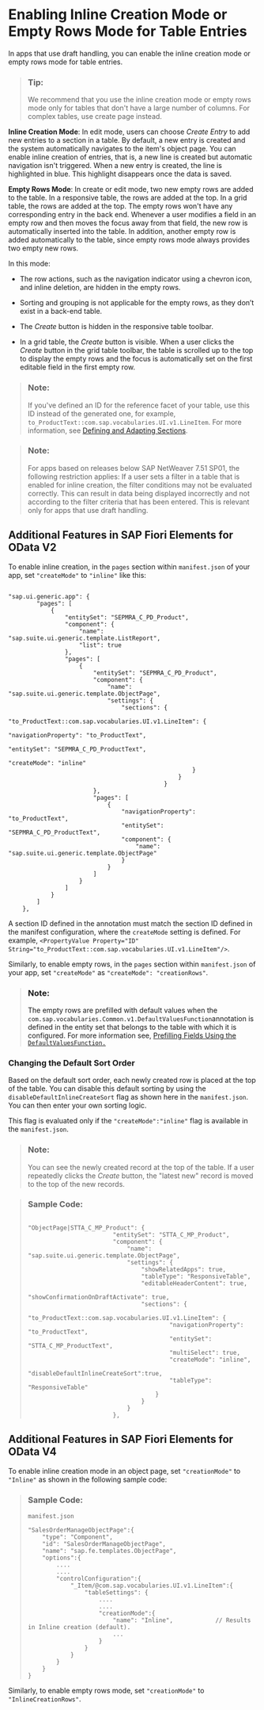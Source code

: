 <!-- loiocfb04f0c58e7409992feb4c91aa9410b -->

# Enabling Inline Creation Mode or Empty Rows Mode for Table Entries

In apps that use draft handling, you can enable the inline creation mode or empty rows mode for table entries.

> ### Tip:  
> We recommend that you use the inline creation mode or empty rows mode only for tables that don't have a large number of columns. For complex tables, use create page instead.

**Inline Creation Mode**: In edit mode, users can choose *Create Entry* to add new entries to a section in a table. By default, a new entry is created and the system automatically navigates to the item's object page. You can enable inline creation of entries, that is, a new line is created but automatic navigation isn't triggered. When a new entry is created, the line is highlighted in blue. This highlight disappears once the data is saved.

**Empty Rows Mode**: In create or edit mode, two new empty rows are added to the table. In a responsive table, the rows are added at the top. In a grid table, the rows are added at the top. The empty rows won't have any corresponding entry in the back end. Whenever a user modifies a field in an empty row and then moves the focus away from that field, the new row is automatically inserted into the table. In addition, another empty row is added automatically to the table, since empty rows mode always provides two empty new rows.

In this mode:

-   The row actions, such as the navigation indicator using a chevron icon, and inline deletion, are hidden in the empty rows.

-   Sorting and grouping is not applicable for the empty rows, as they don’t exist in a back-end table.

-   The *Create* button is hidden in the responsive table toolbar.

-   In a grid table, the *Create* button is visible. When a user clicks the *Create* button in the grid table toolbar, the table is scrolled up to the top to display the empty rows and the focus is automatically set on the first editable field in the first empty row.


> ### Note:  
> If you've defined an ID for the reference facet of your table, use this ID instead of the generated one, for example, `to_ProductText::com.sap.vocabularies.UI.v1.LineItem`. For more information, see [Defining and Adapting Sections](defining-and-adapting-sections-facfea0.md).

> ### Note:  
> For apps based on releases below SAP NetWeaver 7.51 SP01, the following restriction applies: If a user sets a filter in a table that is enabled for inline creation, the filter conditions may not be evaluated correctly. This can result in data being displayed incorrectly and not according to the filter criteria that has been entered. This is relevant only for apps that use draft handling.



<a name="loiocfb04f0c58e7409992feb4c91aa9410b__section_app_g2l_hrb"/>

## Additional Features in SAP Fiori Elements for OData V2

To enable inline creation, in the `pages` section within `manifest.json` of your app, set `"createMode"` to `"inline"` like this:

```

"sap.ui.generic.app": {
        "pages": [
            {
                "entitySet": "SEPMRA_C_PD_Product",
                "component": {
                    "name": "sap.suite.ui.generic.template.ListReport",
                    "list": true
                },
                "pages": [
                    {
                        "entitySet": "SEPMRA_C_PD_Product",
                        "component": {
                            "name": "sap.suite.ui.generic.template.ObjectPage",
                            "settings": {
                                "sections": {
                                                    "to_ProductText::com.sap.vocabularies.UI.v1.LineItem": {
                                                            "navigationProperty": "to_ProductText",
                                                            "entitySet": "SEPMRA_C_PD_ProductText",
                                                            "createMode": "inline"
                                                    }
                                                }
                                            }
                        },
                        "pages": [
                            {
                                "navigationProperty": "to_ProductText",
                                "entitySet": "SEPMRA_C_PD_ProductText",
                                "component": {
                                    "name": "sap.suite.ui.generic.template.ObjectPage"
                                }
                            }
                        ]
                    }
                ]
            }
        ]
    },

```

A section ID defined in the annotation must match the section ID defined in the manifest configuration, where the `createMode` setting is defined. For example, `<PropertyValue Property="ID" String="to_ProductText::com.sap.vocabularies.UI.v1.LineItem"/>`.

Similarly, to enable empty rows, in the `pages` section within `manifest.json` of your app, set `"createMode"` as `"createMode": "creationRows"`.

> ### Note:  
> The empty rows are prefilled with default values when the `com.sap.vocabularies.Common.v1.DefaultValuesFunction`annotation is defined in the entity set that belongs to the table with which it is configured. For more information see, [Prefilling Fields Using the `DefaultValuesFunction.`](prefilling-fields-using-the-defaultvaluesfunction-5ada91c.md)



### Changing the Default Sort Order

Based on the default sort order, each newly created row is placed at the top of the table. You can disable this default sorting by using the `disableDefaultInlineCreateSort` flag as shown here in the `manifest.json`. You can then enter your own sorting logic.

This flag is evaluated only if the `"createMode":"inline"` flag is available in the `manifest.json`.

> ### Note:  
> You can see the newly created record at the top of the table. If a user repeatedly clicks the *Create* button, the "latest new" record is moved to the top of the new records.

> ### Sample Code:  
> ```
> 
> "ObjectPage|STTA_C_MP_Product": {
>                         "entitySet": "STTA_C_MP_Product",
>                         "component": {
>                             "name": "sap.suite.ui.generic.template.ObjectPage",
>                             "settings": {
>                                 "showRelatedApps": true,
>                                 "tableType": "ResponsiveTable",
>                                 "editableHeaderContent": true,
>                                 "showConfirmationOnDraftActivate": true,
>                                 "sections": {
>                                     "to_ProductText::com.sap.vocabularies.UI.v1.LineItem": {
>                                         "navigationProperty": "to_ProductText",
>                                         "entitySet": "STTA_C_MP_ProductText",
>                                         "multiSelect": true,
>                                         "createMode": "inline",
>                                         "disableDefaultInlineCreateSort":true,
>                                         "tableType": "ResponsiveTable"
>                                     }
>                                 }
>                             }
>                         },
> 
> ```



<a name="loiocfb04f0c58e7409992feb4c91aa9410b__section_alg_jt1_1gb"/>

## Additional Features in SAP Fiori Elements for OData V4

To enable inline creation mode in an object page, set `"creationMode"` to `"Inline"` as shown in the following sample code:

> ### Sample Code:  
> `manifest.json`
> 
> ```
> "SalesOrderManageObjectPage":{                  
>     "type": "Component",                  
>     "id": "SalesOrderManageObjectPage",                  
>     "name": "sap.fe.templates.ObjectPage",                  
>     "options":{
>         ....
>         ....                                
>         "controlConfiguration":{                              
>             "_Item/@com.sap.vocabularies.UI.v1.LineItem":{
>                 "tableSettings": {
>                     ....
>                     ....           
>                     "creationMode":{                                          
>                         "name": "Inline",            // Results in Inline creation (default).                               
>                         ...                          
>                     }                                  
>                 }                              
>             }                      
>         }      
>     }
> }
> ```

Similarly, to enable empty rows mode, set `"creationMode"` to `"InlineCreationRows"`.

